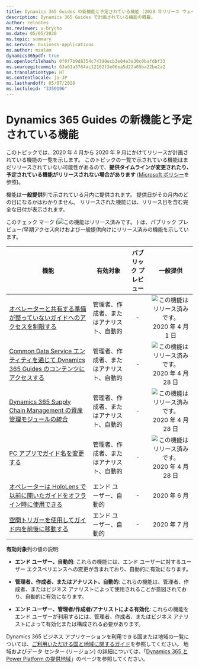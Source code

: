 ```yaml
---
title: Dynamics 365 Guides の新機能と予定されている機能 (2020 年リリース ウェーブ 1)
description: Dynamics 365 Guides で計画されている機能の概要。
author: relnotes
ms.reviewer: v-brycho
ms.date: 05/05/2020
ms.topic: summary
ms.service: business-applications
ms.author: msalam
dynamics365pdf: true
ms.openlocfilehash: 0f6f7b9d8354c74390ecb3e04e3e30c0bafdbf33
ms.sourcegitcommit: 63a61a3764ac12162f3e06ea5d22a05ba22be2a2
ms.translationtype: HT
ms.contentlocale: ja-JP
ms.lasthandoff: 05/07/2020
ms.locfileid: "3350196"
---
```

# <a name="whats-new-and-planned-for-dynamics-365-guides"></a>Dynamics 365 Guides の新機能と予定されている機能

このトピックでは、2020 年 4 月から 2020 年 9 月にかけてリリースが計画されている機能の一覧を示します。 このトピックの一覧で示されている機能はまだリリースされていない可能性があるので、**提供タイムラインが変更されたり、予定されている機能がリリースされない場合があります** ([Microsoft ポリシー](https://go.microsoft.com/fwlink/p/?linkid=2007332)を参照)。

機能は**一般提供**列で示されている月内に提供されます。 提供日がその月内のどの日になるかはわかりません。 リリースされた機能には、リリース日を含む完全な日付が表示されます。

このチェック マーク (![この機能はリリース済みです。](/dynamics365-release-plan/media/green-checkmark.png "この機能はリリース済みです。") ) は、パブリック プレビュー/早期アクセス向けおよび一般提供向けにリリース済みの機能を示しています。

| 機能    | 有効対象    |  パブリック プレビュー |  一般提供 | 
| ---------- |---------------- | :---------------: |:--------------: |
| [オペレーターと共有する準備が整っていないガイドへのアクセスを制限する](restrict-access-guides-that-aren’t-ready-use-through-publishing-process.md) | 管理者、作成者、またはアナリスト、自動的| -|![この機能はリリース済みです。](/dynamics365-release-plan/media/green-checkmark.png "この機能はリリース済みです。") 2020 年 4 月 1 日 | 
| [Common Data Service エンティティを通じて Dynamics 365 Guides のコンテンツにアクセスする](access-dynamics-365-guides-content-through-common-data-service-entities.md) | 管理者、作成者、またはアナリスト、自動的| -|![この機能はリリース済みです。](/dynamics365-release-plan/media/green-checkmark.png "この機能はリリース済みです。") 2020 年 4 月 28 日 | 
| [Dynamics 365 Supply Chain Management の資産管理モジュールの統合](integrate-asset-management-module-dynamics-365-supply-chain-management.md) | 管理者、作成者、またはアナリスト、自動的| -|![この機能はリリース済みです。](/dynamics365-release-plan/media/green-checkmark.png "この機能はリリース済みです。") 2020 年 4 月 28 日 | 
| [PC アプリでガイド名を変更する](rename-guides-pc-app.md) | 管理者、作成者、またはアナリスト、自動的| -|![この機能はリリース済みです。](/dynamics365-release-plan/media/green-checkmark.png "この機能はリリース済みです。") 2020 年 4 月 28 日 | 
| [オペレーターは HoloLens で以前に開いたガイドをオフライン時に使用できる](operators-use-previously-opened-guides-hololens-when-offline.md) | エンド ユーザー、自動的| -|2020 年 6 月 | 
| [空間トリガーを使用してガイド内を前後に移動する](use-spatial-triggers-go-forward-or-backward-guide.md) | エンド ユーザー、自動的| -|2020 年 7 月 | 

**有効対象**列の値の説明:

- **エンド ユーザー、自動的**: これらの機能には、エンド ユーザーに対するユーザー エクスペリエンスへの変更が含まれており、自動的に有効になります。

- **管理者、作成者、またはアナリスト、自動的**: これらの機能は、管理者、作成者、またはビジネス アナリストによって使用されることが意図されており、自動的に有効になります。

- **エンド ユーザー、管理者/作成者/アナリストによる有効化**: これらの機能をエンド ユーザーが利用するには、管理者、作成者、またはビジネス アナリストによって有効化または構成される必要があります。

Dynamics 365 ビジネス アプリケーションを利用できる国または地域の一覧については、[ご利用いただける国と地域に関するガイド](https://aka.ms/dynamics_365_international_availability_deck)を参照してください。 地域およびデータ センター (リージョン) の詳細については、「[Dynamics 365 と Power Platform の提供地域](https://aka.ms/BusinessAppsGeoAvailability)」のページを参照してください。
